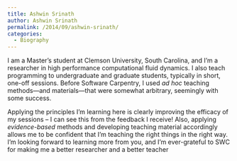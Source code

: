 ```yaml
---
title: Ashwin Srinath
author: Ashwin Srinath
permalink: /2014/09/ashwin-srinath/
categories:
  - Biography
---
```

I am a Master&#8217;s student at Clemson University, South Carolina, and I&#8217;m a researcher in high performance computational fluid dynamics. I also teach programming to undergraduate and graduate students, typically in short, one-off sessions. Before Software Carpentry, I used *ad hoc* teaching methods&#8212;and materials&#8212;that were somewhat arbitrary, seemingly with some success.

Applying the principles I&#8217;m learning here is clearly improving the efficacy of my sessions &#8211; I can see this from the feedback I receive! Also, applying *evidence-based* methods and developing teaching material accordingly allows me to be confident that I&#8217;m teaching the right things in the right way. I&#8217;m looking forward to learning more from you, and I&#8217;m ever-grateful to SWC for making me a better researcher and a better teacher

&nbsp;
